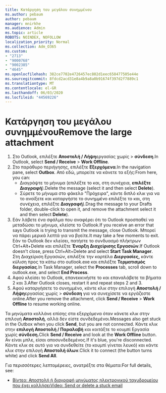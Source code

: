 ```yaml
---
title: Κατάργηση του μεγάλου συνημμένου
ms.author: pebaum
author: pebaum
manager: mnirkhe
ms.audience: Admin
ms.topic: article
ROBOTS: NOINDEX, NOFOLLOW
localization_priority: Normal
ms.collection: Adm_O365
ms.custom:
- "2713"
- "9000768"
- "9002385"
- "4645"
ms.openlocfilehash: 382ce7702e4726457ec802d1eec658477505e44e
ms.sourcegitcommit: 8fdcd2acd31e8a4b9a8a0b91674f397d2f7889c1
ms.translationtype: MT
ms.contentlocale: el-GR
ms.lasthandoff: 06/03/2020
ms.locfileid: "44569226"
---
```

# <a name="remove-the-large-attachment"></a><span data-ttu-id="cc947-102">Κατάργηση του μεγάλου συνημμένου</span><span class="sxs-lookup"><span data-stu-id="cc947-102">Remove the large attachment</span></span>

1. <span data-ttu-id="cc947-103">Στο Outlook, επιλέξτε **Αποστολή / Λήψη**εργασίας χωρίς  >  **σύνδεση**.</span><span class="sxs-lookup"><span data-stu-id="cc947-103">In Outlook, select **Send / Receive** > **Work Offline**.</span></span> 
2. <span data-ttu-id="cc947-104">Στο παράθυρο περιήγησης, επιλέξτε **Εξερχόμενα**.</span><span class="sxs-lookup"><span data-stu-id="cc947-104">In the navigation pane, select **Outbox**.</span></span> <span data-ttu-id="cc947-105">Από εδώ, μπορείτε να κάνετε τα εξής:</span><span class="sxs-lookup"><span data-stu-id="cc947-105">From here, you can:</span></span> 
    - <span data-ttu-id="cc947-106">Διαγράψτε το μήνυμα (επιλέξτε το και, στη συνέχεια, **επιλέξτε Διαγραφή**).</span><span class="sxs-lookup"><span data-stu-id="cc947-106">Delete the message (select it and then select **Delete**).</span></span>
    - <span data-ttu-id="cc947-107">Σύρετε το μήνυμα στο φάκελο "Πρόχειρα", κάντε διπλό κλικ για να το ανοίξετε και καταργήστε το συνημμένο επιλέξτε το και, στη συνέχεια, επιλέξτε **Διαγραφή**).</span><span class="sxs-lookup"><span data-stu-id="cc947-107">Drag the message to your Drafts folder, double-click to open it, and remove the attachment select it and then select **Delete**).</span></span>
3. <span data-ttu-id="cc947-108">Εάν λάβετε ένα σφάλμα που αναφέρει ότι το Outlook προσπαθεί να μεταδώσει το μήνυμα, κλείστε το Outlook.</span><span class="sxs-lookup"><span data-stu-id="cc947-108">If you receive an error that says Outlook is trying to transmit the message, close Outlook.</span></span> <span data-ttu-id="cc947-109">Μπορεί να πάρει μερικά λεπτά για να βγείτε.</span><span class="sxs-lookup"><span data-stu-id="cc947-109">It may take a few moments to exit.</span></span> <span data-ttu-id="cc947-110">Εάν το Outlook δεν κλείσει, πατήστε το συνδυασμό πλήκτρων Ctrl+Alt+Delete και επιλέξτε **Έναρξη Διαχείρισης Εργασιών**.</span><span class="sxs-lookup"><span data-stu-id="cc947-110">If Outlook doesn't close, press Ctrl+Alt+Delete and select **Start Task Manager**.</span></span> <span data-ttu-id="cc947-111">Στη Διαχείριση Εργασιών, επιλέξτε την καρτέλα **Διεργασίες,** κάντε κύλιση προς τα κάτω στο outlook.exe και επιλέξτε **Τερματισμός διεργασίας**.</span><span class="sxs-lookup"><span data-stu-id="cc947-111">In Task Manager, select the **Processes** tab, scroll down to outlook.exe, and select **End Process**.</span></span>
4. <span data-ttu-id="cc947-112">Αφού κλείσει το Outlook, επανεκκινήστε το και επαναλάβετε τα βήματα 2 και 3.</span><span class="sxs-lookup"><span data-stu-id="cc947-112">After Outlook closes, restart it and repeat steps 2 and 3.</span></span> 
5. <span data-ttu-id="cc947-113">Αφού καταργήσετε το συνημμένο, κάντε κλικ στην επιλογή **Αποστολή / Λήψη**εργασίας χωρίς  >  **σύνδεση** για να συνεχίσετε να εργάζεστε online.</span><span class="sxs-lookup"><span data-stu-id="cc947-113">After you remove the attachment, click **Send / Receive** > **Work Offline** to resume working online.</span></span> 

<span data-ttu-id="cc947-114">Τα μηνύματα κολλάνε επίσης στα εξερχόμενα όταν κάνετε κλικ στην επιλογή **Αποστολή**, αλλά δεν είστε συνδεδεμένοι.</span><span class="sxs-lookup"><span data-stu-id="cc947-114">Messages also get stuck in the Outbox when you click **Send**, but you are not connected.</span></span> <span data-ttu-id="cc947-115">Κάντε κλικ στην **επιλογή Αποστολή / Παραλαβή** και κοιτάξτε το κουμπί Εργασία χωρίς **σύνδεση.**</span><span class="sxs-lookup"><span data-stu-id="cc947-115">Click **Send / Receive** and look at the **Work Offline** button.</span></span> <span data-ttu-id="cc947-116">Αν είναι μπλε, είσαι αποσυνδεδεμένος.</span><span class="sxs-lookup"><span data-stu-id="cc947-116">If it's blue, you're disconnected.</span></span> <span data-ttu-id="cc947-117">Κάντε κλικ σε αυτό για να συνδεθείτε (το κουμπί γίνεται λευκό) και κάντε κλικ στην επιλογή **Αποστολή όλων**.</span><span class="sxs-lookup"><span data-stu-id="cc947-117">Click it to connect (the button turns white) and click **Send All**.</span></span>
 
 <span data-ttu-id="cc947-118">Για περισσότερες λεπτομέρειες, ανατρέξτε στα θέματα:</span><span class="sxs-lookup"><span data-stu-id="cc947-118">For full details, see:</span></span>
- [<span data-ttu-id="cc947-119">Βίντεο: Αποστολή ή διαγραφή μηνύματος ηλεκτρονικού ταχυδρομείου που έχει κολλήσει</span><span class="sxs-lookup"><span data-stu-id="cc947-119">Video: Send or delete a stuck email</span></span>](https://support.office.com/article/Video-Send-or-delete-an-email-stuck-in-your-outbox-26d5d34a-4e5f-444a-a9e8-44db04a94dec) 